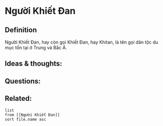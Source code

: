 # Người Khiết Đan

## Definition
Người Khiết Đan, hay còn gọi Khiết Đan, hay Khitan, là tên gọi dân tộc du mục tồn tại ở Trung và Bắc Á.

## Ideas & thoughts:


## Questions:


## Related:
```dataview
list
from [[Người Khiết Đan]]
sort file.name asc
```